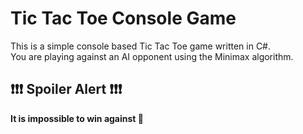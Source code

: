 # Tic Tac Toe Console Game

This is a simple console based Tic Tac Toe game written in C#.  
You are playing against an AI opponent using the Minimax algorithm.


## ❗❗❗ Spoiler Alert ❗❗❗

**It is impossible to win against 🤭**  
